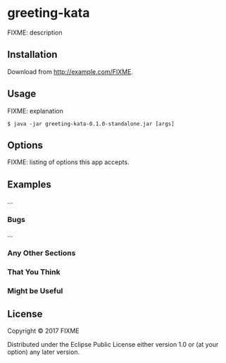 # greeting-kata

FIXME: description

## Installation

Download from http://example.com/FIXME.

## Usage

FIXME: explanation

    $ java -jar greeting-kata-0.1.0-standalone.jar [args]

## Options

FIXME: listing of options this app accepts.

## Examples

...

### Bugs

...

### Any Other Sections
### That You Think
### Might be Useful

## License

Copyright © 2017 FIXME

Distributed under the Eclipse Public License either version 1.0 or (at
your option) any later version.
